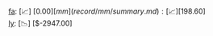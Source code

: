 [fa](record/fa/summary.md): [📈] [$0.00]  
[mm](record/mm/summary.md): [📈] [$198.60]  
[ly](record/ly/summary.md): [📉] [$-2947.00]  
